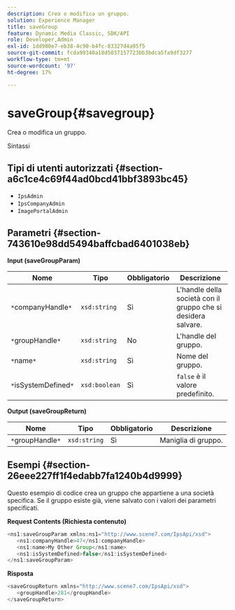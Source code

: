 ```yaml
---
description: Crea o modifica un gruppo.
solution: Experience Manager
title: saveGroup
feature: Dynamic Media Classic, SDK/API
role: Developer,Admin
exl-id: 1dd980e7-eb38-4c90-b4fc-83327d4a95f5
source-git-commit: fcda99340a18d5037157723bb3bdca5fa9df3277
workflow-type: tm+mt
source-wordcount: '97'
ht-degree: 17%

---
```


# saveGroup{#savegroup}

Crea o modifica un gruppo.

Sintassi

## Tipi di utenti autorizzati {#section-a6c1ce4c69f44ad0bcd41bbf3893bc45}

* `IpsAdmin`
* `IpsCompanyAdmin`
* `ImagePortalAdmin`

## Parametri {#section-743610e98dd5494baffcbad6401038eb}

**Input (saveGroupParam)**

| Nome | Tipo | Obbligatorio | Descrizione |
|---|---|---|---|
| `*`companyHandle`*` | `xsd:string` | Sì | L&#39;handle della società con il gruppo che si desidera salvare. |
| `*`groupHandle`*` | `xsd:string` | No | L&#39;handle del gruppo. |
| `*`name`*` | `xsd:string` | Sì | Nome del gruppo. |
| `*`isSystemDefined`*` | `xsd:boolean` | Sì | `false` è il valore predefinito. |

**Output (saveGroupReturn)**

| Nome | Tipo | Obbligatorio | Descrizione |
|---|---|---|---|
| `*`groupHandle`*` | `xsd:string` | Sì | Maniglia di gruppo. |

## Esempi {#section-26eee227ff1f4edabb7fa1240b4d9999}

Questo esempio di codice crea un gruppo che appartiene a una società specifica. Se il gruppo esiste già, viene salvato con i valori dei parametri specificati.

**Request Contents (Richiesta contenuto)**

```java
<ns1:saveGroupParam xmlns:ns1="http://www.scene7.com/IpsApi/xsd">
   <ns1:companyHandle>47</ns1:companyHandle>
   <ns1:name>My Other Group</ns1:name>
   <ns1:isSystemDefined>false</ns1:isSystemDefined>
</ns1:saveGroupParam>
```

**Risposta**

```java
<saveGroupReturn xmlns="http://www.scene7.com/IpsApi/xsd">
   <groupHandle>281</groupHandle>
</saveGroupReturn>
```
